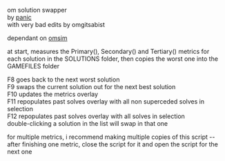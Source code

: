 om solution swapper\
by [panic](https://github.com/ianh)\
with very bad edits by omgitsabist

dependant on [omsim](https://github.com/ianh/omsim)

at start, measures the Primary(), Secondary() and Tertiary() metrics for each solution in the SOLUTIONS folder, then copies the worst one into the GAMEFILES folder

F8 goes back to the next worst solution\
F9 swaps the current solution out for the next best solution\
F10 updates the metrics overlay\
F11 repopulates past solves overlay with all non superceded solves in selection\
F12 repopulates past solves overlay with all solves in selection\
double-clicking a solution in the list will swap in that one

for multiple metrics, i recommend making multiple copies of this script --\
after finishing one metric, close the script for it and open the script for the next one
